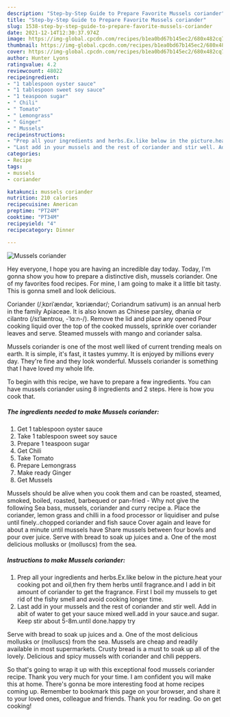 ```yaml
---
description: "Step-by-Step Guide to Prepare Favorite Mussels coriander"
title: "Step-by-Step Guide to Prepare Favorite Mussels coriander"
slug: 1538-step-by-step-guide-to-prepare-favorite-mussels-coriander
date: 2021-12-14T12:30:37.974Z
image: https://img-global.cpcdn.com/recipes/b1ea0bd67b145ec2/680x482cq70/mussels-coriander-recipe-main-photo.jpg
thumbnail: https://img-global.cpcdn.com/recipes/b1ea0bd67b145ec2/680x482cq70/mussels-coriander-recipe-main-photo.jpg
cover: https://img-global.cpcdn.com/recipes/b1ea0bd67b145ec2/680x482cq70/mussels-coriander-recipe-main-photo.jpg
author: Hunter Lyons
ratingvalue: 4.2
reviewcount: 48022
recipeingredient:
- "1 tablespoon oyster sauce"
- "1 tablespoon sweet soy sauce"
- "1 teaspoon sugar"
- " Chili"
- " Tomato"
- " Lemongrass"
- " Ginger"
- " Mussels"
recipeinstructions:
- "Prep all your ingredients and herbs.Ex.like below in the picture.heat your cooking pot and oil,then fry them herbs until fragrance.and I add in bit amount of coriander to get the fragrance. First I boil my mussels to get rid of the fishy smell and avoid cooking longer time."
- "Last add in your mussels and the rest of coriander and stir well. Add in abit of water to get your sauce mixed well.add in your sauce.and sugar. Keep stir about 5-8m.until done.happy try"
categories:
- Recipe
tags:
- mussels
- coriander

katakunci: mussels coriander 
nutrition: 210 calories
recipecuisine: American
preptime: "PT24M"
cooktime: "PT34M"
recipeyield: "4"
recipecategory: Dinner

---
```



![Mussels coriander](https://img-global.cpcdn.com/recipes/b1ea0bd67b145ec2/680x482cq70/mussels-coriander-recipe-main-photo.jpg)

Hey everyone, I hope you are having an incredible day today. Today, I'm gonna show you how to prepare a distinctive dish, mussels coriander. One of my favorites food recipes. For mine, I am going to make it a little bit tasty. This is gonna smell and look delicious.

Coriander (/ˌkɒriˈændər, ˈkɒriændər/; Coriandrum sativum) is an annual herb in the family Apiaceae. It is also known as Chinese parsley, dhania or cilantro (/sɪˈlæntroʊ, -ˈlɑːn-/). Remove the lid and place any opened Pour cooking liquid over the top of the cooked mussels, sprinkle over coriander leaves and serve. Steamed mussels with mango and coriander salsa.

Mussels coriander is one of the most well liked of current trending meals on earth. It is simple, it's fast, it tastes yummy. It is enjoyed by millions every day. They're fine and they look wonderful. Mussels coriander is something that I have loved my whole life.


To begin with this recipe, we have to prepare a few ingredients. You can have mussels coriander using 8 ingredients and 2 steps. Here is how you cook that.

<!--inarticleads1-->

##### The ingredients needed to make Mussels coriander:

1. Get 1 tablespoon oyster sauce
1. Take 1 tablespoon sweet soy sauce
1. Prepare 1 teaspoon sugar
1. Get  Chili
1. Take  Tomato
1. Prepare  Lemongrass
1. Make ready  Ginger
1. Get  Mussels


Mussels should be alive when you cook them and can be roasted, steamed, smoked, boiled, roasted, barbequed or pan-fried - Why not give the following Sea bass, mussels, coriander and curry recipe a. Place the coriander, lemon grass and chilli in a food processor or liquidiser and pulse until finely..chopped coriander and fish sauce Cover again and leave for about a minute until mussels have Share mussels between four bowls and pour over juice. Serve with bread to soak up juices and a. One of the most delicious mollusks or (molluscs) from the sea. 

<!--inarticleads2-->

##### Instructions to make Mussels coriander:

1. Prep all your ingredients and herbs.Ex.like below in the picture.heat your cooking pot and oil,then fry them herbs until fragrance.and I add in bit amount of coriander to get the fragrance. First I boil my mussels to get rid of the fishy smell and avoid cooking longer time.
1. Last add in your mussels and the rest of coriander and stir well. Add in abit of water to get your sauce mixed well.add in your sauce.and sugar. Keep stir about 5-8m.until done.happy try


Serve with bread to soak up juices and a. One of the most delicious mollusks or (molluscs) from the sea. Mussels are cheap and readily available in most supermarkets. Crusty bread is a must to soak up all of the lovely. Delicious and spicy mussels with coriander and chili peppers. 

So that's going to wrap it up with this exceptional food mussels coriander recipe. Thank you very much for your time. I am confident you will make this at home. There's gonna be more interesting food at home recipes coming up. Remember to bookmark this page on your browser, and share it to your loved ones, colleague and friends. Thank you for reading. Go on get cooking!
